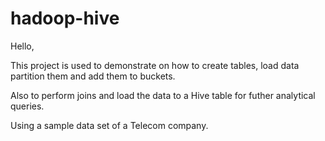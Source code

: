 # hadoop-hive

Hello,

This project is used to demonstrate on how to create tables, load data partition them and add them to buckets.

Also to perform joins and load the data to a Hive table for futher analytical queries.

Using a sample data set of a Telecom company.
